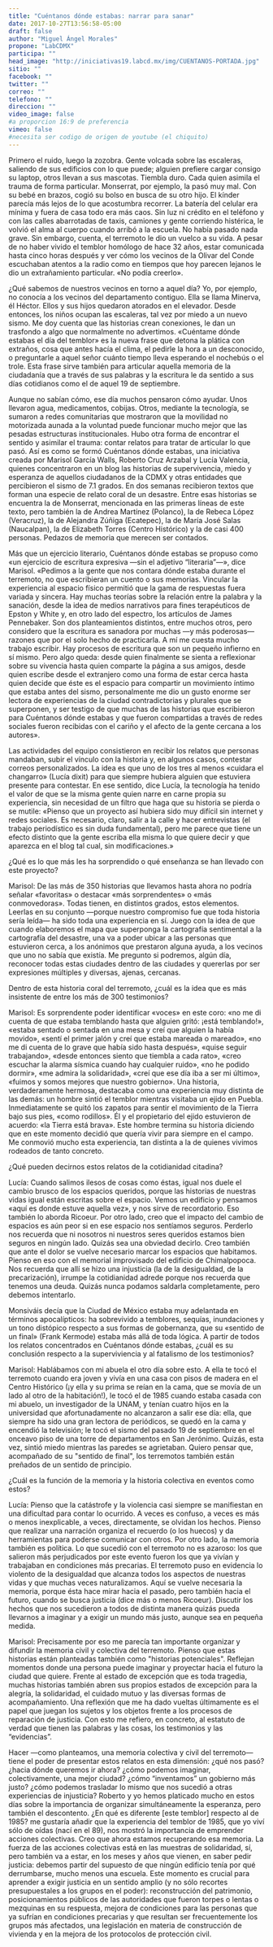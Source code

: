 ```yaml
---
title: "Cuéntanos dónde estabas: narrar para sanar"
date: 2017-10-27T13:56:58-05:00
draft: false
author: "Miguel Ángel Morales"
propone: "LabCDMX"
participa: ""
head_image: "http://iniciativas19.labcd.mx/img/CUENTANOS-PORTADA.jpg"
sitio: ""
facebook: ""
twitter: ""
correo: ""
telefono: ""
direccion: ""
video_image: false  
#a proporcion 16:9 de preferencia
vimeo: false  
#necesita ser codigo de origen de youtube (el chiquito)
---
```

Primero el ruido, luego la zozobra. Gente volcada sobre las escaleras, saliendo de sus edificios con lo que puede; alguien prefiere cargar consigo su laptop, otros llevan a sus mascotas. Tiembla duro. Cada quien asimila el trauma de forma particular. Monserrat, por ejemplo, la pasó muy mal. Con su bebé en brazos, cogió su bolso en busca de su otro hijo. El kínder parecía más lejos de lo que acostumbra recorrer. La batería del celular era mínima y fuera de casa todo era más caos. Sin luz ni crédito en el teléfono y con las calles abarrotadas de taxis, camiones y gente corriendo histérica, le volvió el alma al cuerpo cuando arribó a la escuela. No había pasado nada grave. Sin embargo, cuenta, el terremoto le dio un vuelco a su vida. A pesar de no haber vivido el temblor homólogo de hace 32 años, estar comunicada hasta cinco horas después y ver cómo los vecinos de la Olivar del Conde escuchaban atentos a la radio como en tiempos que hoy parecen lejanos le dio un extrañamiento particular. «No podía creerlo».

¿Qué sabemos de nuestros vecinos en torno a aquel día? Yo, por ejemplo, no conocía a los vecinos del departamento contiguo. Ella se llama Minerva, él Héctor. Ellos y sus hijos quedaron atorados en el elevador. Desde entonces, los niños ocupan las escaleras, tal vez por miedo a un nuevo sismo. Me doy cuenta que las historias crean conexiones, le dan un trasfondo a algo que normalmente no advertimos. «Cuéntame dónde estabas el día del temblor» es la nueva frase que detona la plática con extraños, cosa que antes hacía el clima, el pedirle la hora a un desconocido, o preguntarle a aquel señor cuánto tiempo lleva esperando el nochebús o el trole. Esta frase sirve también para articular aquella memoria de la ciudadanía que a través de sus palabras y la escritura le da sentido a sus días cotidianos  como el de aquel 19 de septiembre.

Aunque no sabían cómo, ese día muchos pensaron cómo ayudar. Unos llevaron agua, medicamentos, cobijas. Otros, mediante la tecnología, se sumaron a redes comunitarias que mostraron que la movilidad no motorizada aunada a la voluntad puede funcionar mucho mejor que las pesadas estructuras institucionales. Hubo otra forma de encontrar el sentido y asimilar el trauma: contar relatos para tratar de articular lo que pasó. Así es como se formó Cuéntanos dónde estabas, una iniciativa creada por Marisol García Walls, Roberto Cruz Arzabal y Lucía Valencia, quienes concentraron en un blog las historias de supervivencia, miedo y esperanza de aquellos ciudadanos de la CDMX y otras entidades que percibieron el sismo de 7.1 grados. En dos semanas recibieron textos que forman una especie de relato coral de un desastre. Entre esas historias se encuentra la de Monserrat, mencionada en las primeras líneas de este texto, pero también la de Andrea Martínez (Polanco), la de Rebeca López (Veracruz), la de Alejandra Zúñiga (Ecatepec), la de María José Salas (Naucalpan), la de Elizabeth Torres (Centro Histórico) y la de casi 400 personas. Pedazos de memoria que merecen ser contados.

Más que un ejercicio literario, Cuéntanos dónde estabas se propuso como «un ejercicio de escritura expresiva —sin el adjetivo “literaria”—», dice Marisol. «Pedimos a la gente que nos contara dónde estaba durante el terremoto, no que escribieran un cuento o sus memorias. Vincular la experiencia al espacio físico permitió que la gama de respuestas fuera variada y sincera. Hay muchas teorías sobre la relación entre la palabra y la sanación, desde la idea de medios narrativos para fines terapéuticos de Epston y White y, en otro lado del espectro, los artículos de James Pennebaker. Son dos planteamientos distintos, entre muchos otros, pero considero que la escritura es sanadora por muchas —y más poderosas— razones que por el solo hecho de  practicarla. A mí me cuesta mucho trabajo escribir. Hay procesos de escritura que son un pequeño infierno en sí mismo. Pero algo queda: desde quien finalmente se sienta a reflexionar sobre su vivencia hasta quien comparte la página a sus amigos, desde quien escribe desde el extranjero como una forma de estar cerca hasta quien decide que éste es el espacio para compartir un movimiento íntimo que estaba antes del sismo, personalmente me dio un gusto enorme ser lectora de experiencias de la ciudad contradictorias y plurales que se superponen, y ser testigo de que muchas de las historias que escribieron para Cuéntanos dónde estabas y que fueron compartidas a través de redes sociales fueron recibidas con el cariño y el afecto de la gente cercana a los autores».

Las actividades del equipo consistieron en recibir los relatos que personas mandaban, subir el vínculo con la historia y, en algunos casos, contestar correos personalizados. La idea es que uno de los tres al menos «cuidara el changarro» (Lucía dixit) para que siempre hubiera alguien que estuviera presente para contestar. En ese sentido, dice Lucía, la tecnología ha tenido el valor de que se la misma gente quien narre en carne propia su experiencia, sin necesidad de un filtro que haga que su historia se pierda o se mutile: «Pienso que un proyecto así hubiera sido muy difícil sin internet y redes sociales. Es necesario, claro, salir a la calle y hacer entrevistas (el trabajo periodístico es sin duda fundamental), pero me parece que tiene un efecto distinto que la gente escriba ella misma lo que quiere decir y que aparezca en el blog tal cual, sin modificaciones.»

¿Qué es lo que más les ha sorprendido o qué enseñanza se han llevado con este proyecto?

Marisol: De las más de 350 historias que llevamos hasta ahora no podría señalar «favoritas» o destacar «más sorprendentes» o «más conmovedoras». Todas tienen, en distintos grados, estos elementos. Leerlas en su conjunto —porque nuestro compromiso fue que toda historia sería leída— ha sido toda una experiencia en sí. Juego con la idea de que cuando elaboremos el mapa que superponga la cartografía sentimental a la cartografía del desastre, una va a poder ubicar a las personas que estuvieron cerca, a los anónimos que prestaron alguna ayuda, a los vecinos que uno no sabía que existía. Me pregunto si podremos, algún día, reconocer todas estas ciudades dentro de las ciudades y quererlas por ser expresiones múltiples y diversas, ajenas, cercanas.

Dentro de esta historia coral del terremoto, ¿cuál es la idea que es más insistente de entre los más de 300 testimonios?

Marisol: Es sorprendente poder identificar «voces» en este coro: «no me di cuenta de que estaba temblando hasta que alguien gritó: ¡está temblando!», «estaba sentado o sentada en una mesa y creí que alguien la había movido», «sentí el primer jalón y creí que estaba mareada o mareado», «no me di cuenta de lo grave que había sido hasta después», «quise seguir trabajando», «desde entonces siento que tiembla a cada rato», «creo escuchar la alarma sísmica cuando hay cualquier ruido», «no he podido dormir», «me admira la solidaridad», «creí que ese día iba a ser mi último», «fuimos y somos mejores que nuestro gobierno». Una historia, verdaderamente hermosa, destacaba como una experiencia muy distinta de las demás: un hombre sintió el temblor mientras visitaba un ejido en Puebla. Inmediatamente se quitó los zapatos para sentir el movimiento de la Tierra bajo sus pies, «como rodillos». Él y el propietario del ejido estuvieron de acuerdo: «la Tierra está brava». Este hombre termina su historia diciendo que en este momento decidió que quería vivir para siempre en el campo. Me conmovió mucho esta experiencia, tan distinta a la de quienes vivimos rodeados de tanto concreto.

¿Qué pueden decirnos estos relatos de la cotidianidad citadina?

Lucía: Cuando salimos ilesos de cosas como éstas, igual nos duele el cambio brusco de los espacios queridos, porque las historias de nuestras vidas igual están escritas sobre el espacio. Vemos un edificio y pensamos «aquí es donde estuve aquella vez», y nos sirve de recordatorio. Eso también lo aborda Ricoeur. Por otro lado, creo que el impacto del cambio de espacios es aún peor si en ese espacio nos sentíamos seguros. Perderlo nos recuerda que ni nosotros ni nuestros seres queridos estamos bien seguros en ningún lado. Quizás sea una obviedad decirlo. Creo también que ante el dolor se vuelve necesario marcar los espacios que habitamos. Pienso en eso con el memorial improvisado del edificio de Chimalpopoca. Nos recuerda que allí se hizo una injusticia (la de la desigualdad, de la precarización), irrumpe la cotidianidad adrede porque nos recuerda que tenemos una deuda. Quizás nunca podamos saldarla completamente, pero debemos intentarlo.

Monsiváis decía que la Ciudad de México estaba muy adelantada en términos apocalípticos: ha sobrevivido a temblores, sequías, inundaciones y un tono distópico respecto a sus formas de gobernanza, que su «sentido de un final» (Frank Kermode) estaba más allá de toda lógica. A partir de todos los relatos concentrados en Cuéntanos dónde estabas, ¿cuál es su conclusión respecto a la superviviencia y al fatalismo de los testimonios?

Marisol: Hablábamos con mi abuela el otro día sobre esto. A ella te tocó el terremoto cuando era joven y vivía en una casa con pisos de madera en el Centro Histórico (¡y ella y su prima se reían en la cama, que se movía de un lado al otro de la habitación!), le tocó el de 1985 cuando estaba casada con mi abuelo, un investigador de la UNAM, y tenían cuatro hijos en la universidad que afortunadamente no alcanzaron a salir ese día: ella, que siempre ha sido una gran lectora de periódicos, se quedó en la cama y encendió la televisión; le tocó el sismo del pasado 19 de septiembre en el onceavo piso de una torre de departamentos en San Jerónimo. Quizás, esta vez, sintió miedo mientras las paredes se agrietaban. Quiero pensar que, acompañado de su "sentido de final", los terremotos también están preñados de un sentido de principio.

¿Cuál es la función de la memoria y la historia colectiva en eventos como estos?

Lucía: Pienso que la catástrofe y la violencia casi siempre se manifiestan en una dificultad para contar lo ocurrido. A veces es confuso, a veces es más o menos inexplicable, a veces, directamente, se olvidan los hechos. Pienso que realizar una narración organiza el recuerdo (o los huecos) y da herramientas para poderse comunicar con otros. Por otro lado, la memoria también es política. Lo que sucedió con el terremoto no es azaroso: los que salieron más perjudicados por este evento fueron los que ya vivían y trabajaban en condiciones más precarias. El terremoto puso en evidencia lo violento de la desigualdad que alcanza todos los aspectos de nuestras vidas y que muchas veces naturalizamos. Aquí se vuelve necesaria la memoria, porque ésta hace mirar hacia el pasado, pero también hacia el futuro, cuando se busca justicia (dice más o menos Ricoeur). Discutir los hechos que nos sucedieron a todos de distinta manera quizás pueda llevarnos a imaginar y a exigir un mundo más justo, aunque sea en pequeña medida.

Marisol: Precisamente por eso me parecía tan importante organizar y difundir la memoria civil y colectiva del terremoto. Pienso que estas historias están planteadas también como "historias potenciales". Reflejan momentos donde una persona puede imaginar y proyectar hacia el futuro la ciudad que quiere. Frente al estado de excepción que es toda tragedia, muchas historias también abren sus propios estados de excepción para la alegría, la solidaridad, el cuidado mutuo y las diversas formas de acompañamiento. Una reflexión que me ha dado vueltas últimamente es el papel que juegan los sujetos y los objetos frente a los procesos de reparación de justicia. Con esto me refiero, en concreto, al estatuto de verdad que tienen las palabras y las cosas, los testimonios y las “evidencias”.

Hacer —como planteamos, una memoria colectiva y civil del terremoto— tiene el poder de presentar estos relatos en esta dimensión: ¿qué nos pasó? ¿hacia dónde queremos ir ahora? ¿cómo podemos imaginar, colectivamente, una mejor ciudad? ¿cómo “inventamos” un gobierno más justo? ¿cómo podemos trasladar lo mismo que nos sucedió a otras experiencias de injusticia? Roberto y yo hemos platicado mucho en estos días sobre la importancia de organizar simultáneamente la esperanza, pero también el descontento. ¿En qué es diferente [este temblor] respecto al de 1985? me gustaría añadir que la experiencia del temblor de 1985, que yo viví sólo de oídas (nací en el 89), nos mostró la importancia de emprender acciones colectivas. Creo que ahora estamos recuperando esa memoria. La fuerza de las acciones colectivas está en las muestras de solidaridad, sí, pero también va a estar, en los meses y años que vienen, en saber pedir justicia: debemos partir del supuesto de que ningún edificio tenía por qué derrumbarse, mucho menos una escuela. Este momento es crucial para aprender a exigir justicia en un sentido amplio (y no sólo recortes presupuestales a los grupos en el poder): reconstrucción del patrimonio, posicionamientos públicos de las autoridades que fueron torpes o lentas o mezquinas en su respuesta, mejora de condiciones para las personas que ya sufrían en condiciones precarias y que resultan ser frecuentemente los grupos más afectados, una legislación en materia de construcción de vivienda y en la mejora de los protocolos de protección civil.
